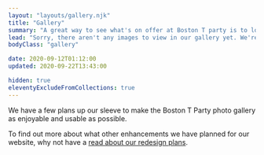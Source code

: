 ```yaml
---
layout: "layouts/gallery.njk"
title: "Gallery"
summary: "A great way to see what's on offer at Boston T party is to look through our photo gallery."
lead: "Sorry, there aren't any images to view in our gallery yet. We're still working on this part of the website."
bodyClass: "gallery"

date: 2020-09-12T01:12:00
updated: 2020-09-22T13:43:00

hidden: true
eleventyExcludeFromCollections: true
---
```


We have a few plans up our sleeve to make the Boston T Party photo gallery as enjoyable and usable as possible.

To find out more about what other enhancements we have planned for our website, why not have a [read about our redesign plans][1].

[1]: /messages/redesign
